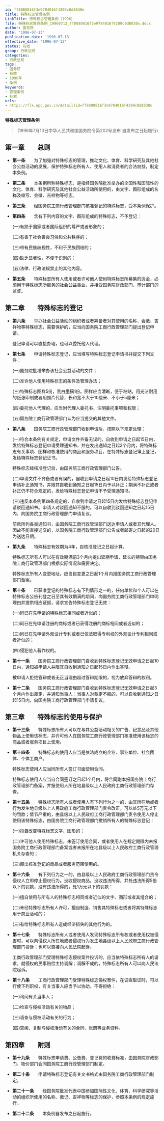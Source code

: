 ```yaml
---
id: ff8080816f3e9784016f4209c0d8030e
title: 特殊标志管理条例
LinkTitle: 特殊标志管理条例（1996）
file: 特殊标志管理条例_19960713_ff8080816f3e9784016f4209c0d8030e.docx
author: 国务院
date: '1996-07-13'
publication_date: '1996-07-13'
effective_date: '1996-07-13'
status: 有效
group: 行政法规
categories:
- 行政法规
tags:
- 国务院
- 有效
- 1996年
- 条例
keywords:
- 管理条例
- 标志
urls:
- https://flk.npc.gov.cn/detail?id=ff8080816f3e9784016f4209c0d8030e
---
```


**特殊标志管理条例**

> (1996年7月13日中华人民共和国国务院令第202号发布 自发布之日起施行)

## 第一章　　总则

- **第一条**　　为了加强对特殊标志的管理，推动文化、体育、科学研究及其他社会公益活动的发展，保护特殊标志所有人、使用人和消费者的合法权益，制定本条例。

- **第二条**　　本条例所称特殊标志，是指经国务院批准举办的全国性和国际性的文化、体育、科学研究及其他社会公益活动所使用的，由文字、图形组成的名称及缩写、会徽、吉祥物等标志。

- **第三条**　　经国务院工商行政管理部门核准登记的特殊标志，受本条例保护。

- **第四条**　　含有下列内容的文字、图形组成的特殊标志，不予登记：

  (一)有损于国家或者国际组织的尊严或者形象的；

  (二)有害于社会善良习俗和公共秩序的；

  (三)带有民族歧视性，不利于民族团结的；

  (四)缺乏显著性，不便于识别的；

  (五)法律、行政法规禁止的其他内容。

- **第五条**　　特殊标志所有人使用或者许可他人使用特殊标志所募集的资金，必须用于特殊标志所服务的社会公益事业，并接受国务院财政部门、审计部门的监督。

## 第二章　　特殊标志的登记

- **第六条**　　举办社会公益活动的组织者或者筹备者对其使用的名称、会徽、吉祥物等特殊标志，需要保护的，应当向国务院工商行政管理部门提出登记申请。

  登记申请可以直接办理，也可以委托他人代理。

- **第七条**　　申请特殊标志登记，应当填写特殊标志登记申请书并提交下列文件：

  (一)国务院批准举办该社会公益活动的文件；

  (二)准许他人使用特殊标志的条件及管理办法；

  (三)特殊标志图样5份，黑白墨稿1份。图样应当清晰，便于粘贴，用光洁耐用的纸张印制或者用照片代替，长和宽不大于10厘米、不小于5厘米；

  (四)委托他人代理的，应当附代理人委托书，注明委托事项和权限；

  (五)国务院工商行政管理部门认为应当提交的其他文件。

- **第八条**　　国务院工商行政管理部门收到申请后，按照以下规定处理：

  (一)符合本条例有关规定，申请文件齐备无误的，自收到申请之日起15日内，发给特殊标志登记申请受理通知书，并在发出通知之日起2个月内，将特殊标志有关事项、图样和核准使用的商品和服务项目，在特殊标志登记簿上登记，发给特殊标志登记证书。

  特殊标志经核准登记后，由国务院工商行政管理部门公告。

  (二)申请文件不齐备或者有误的，自收到申请之日起10日内发给特殊标志登记申请补正通知书，并限其自收到通知之日起15日内予以补正；期满不补正或者补正仍不符合规定的，发给特殊标志登记申请不予受理通知书。

  (三)违反本条例第四条规定的，自收到申请之日起15日内发给特殊标志登记申请驳回通知书。申请人对驳回通知不服的，可以自收到驳回通知之日起15日内，向国务院工商行政管理部门申请复议。

  前款所列各类通知书，由国务院工商行政管理部门送达申请人或者其代理人。因故不能直接送交的，以国务院工商行政管理部门公告或者邮寄之日起的20日为送达日期。

- **第九条**　　特殊标志有效期为4年，自核准登记之日起计算。

  特殊标志所有人可以在有效期满前3个月内提出延期申请，延长的期限由国务院工商行政管理部门根据实际情况和需要决定。

  特殊标志所有人变更地址，应当自变更之日起1个月内报国务院工商行政管理部门备案。

- **第十条**　　已获准登记的特殊标志有下列情形之一的，任何单位和个人可以在特殊标志公告刊登之日至其有效期满的期间，向国务院工商行政管理部门申明理由并提供相应证据，请求宣告特殊标志登记无效：

  (一)同已在先申请的特殊标志相同或者近似的；

  (二)同已在先申请注册的商标或者已获得注册的商标相同或者近似的；

  (三)同已在先申请外观设计专利或者已依法取得专利权的外观设计专利相同或者近似的；

  (四)侵犯他人著作权的。

- **第十一条**　　国务院工商行政管理部门自收到特殊标志登记无效申请之日起10日内，通知被申请人并限其自收到通知之日起15日内作出答辩。

  被申请人拒绝答辩或者无正当理由超过答辩期限的，视为放弃答辩的权利。

- **第十二条**　　国务院工商行政管理部门自收到特殊标志登记无效申请之日起3个月内作出裁定，并通知当事人；当事人对裁定不服的，可以自收到通知之日起15日内，向国务院工商行政管理部门申请复议。

## 第三章　　特殊标志的使用与保护

- **第十三条**　　特殊标志所有人可以在与其公益活动相关的广告、纪念品及其他物品上使用该标志，并许可他人在国务院工商行政管理部门核准使用该标志的商品或者服务项目上使用。

- **第十四条**　　特殊标志的使用人应当是依法成立的企业、事业单位、社会团体、个体工商户。

  特殊标志使用人应当同所有人签订书面使用合同。

  特殊标志使用人应当自合同签订之日起1个月内，将合同副本报国务院工商行政管理部门备案，并报使用人所在地县级以上人民政府工商行政管理部门存查。

- **第十五条**　　特殊标志所有人或者使用人有下列行为之一的，由其所在地或者行为发生地县级以上人民政府工商行政管理部门责令改正，可以处5万元以下的罚款；情节严重的，由县级以上人民政府工商行政管理部门责令使用人停止使用该特殊标志，由国务院工商行政管理部门撤销所有人的特殊标志登记：

  (一)擅自改变特殊标志文字、图形的；

  (二)许可他人使用特殊标志，未签订使用合同，或者使用人在规定期限内未报国务院工商行政管理部门备案或者未报所在地县级以上人民政府工商行政管理机关存查的；

  (三)超出核准登记的商品或者服务范围使用的。

- **第十六条**　　有下列行为之一的，由县级以上人民政府工商行政管理部门责令侵权人立即停止侵权行为，没收侵权商品，没收违法所得，并处违法所得5倍以下的罚款，没有违法所得的，处1万元以下的罚款：

  (一)擅自使用与所有人的特殊标志相同或者近似的文字、图形或者其组合的；

  (二)未经特殊标志所有人许可，擅自制造、销售其特殊标志或者将其特殊标志用于商业活动的；

  (三)有给特殊标志所有人造成经济损失的其他行为的。

- **第十七条**　　特殊标志所有人或者使用人发现特殊标志所有权或者使用权被侵害时，可以向侵权人所在地或者侵权行为发生地县级以上人民政府工商行政管理部门投诉；也可以直接向人民法院起诉。

  工商行政管理部门受理特殊标志侵权案件投诉的，应当依特殊标志所有人的请求，就侵权的民事赔偿主持调解；调解不成的，特殊标志所有人可以向人民法院起诉。

- **第十八条**　　工商行政管理部门受理特殊标志侵权案件，在调查取证时，可以行使下列职权，有关当事人应当予以协助，不得拒绝：

  (一)询问有关当事人；

  (二)检查与侵权活动有关的物品；

  (三)调查与侵权活动有关的行为；

  (四)查阅、复制与侵权活动有关的合同、账册等业务资料。

## 第四章　　附则

- **第十九条**　　特殊标志申请费、公告费、登记费的收费标准，由国务院财政部门、物价部门会同国务院工商行政管理部门制定。

- **第二十条**　　申请特殊标志登记有关文书格式由国务院工商行政管理部门制定。

- **第二十一条**　　经国务院批准代表中国参加国际性文化、体育、科学研究等活动的组织所使用的名称、徽记、吉祥物等标志的保护，参照本条例的规定施行。

- **第二十二条**　　本条例自发布之日起施行。
